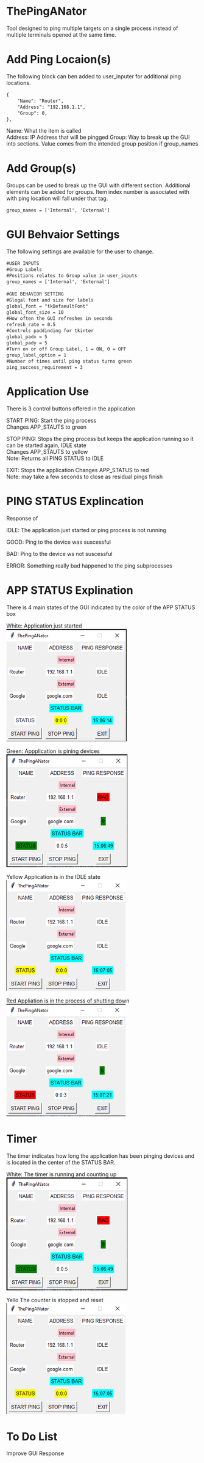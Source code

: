 # ThePingANator
Tool designed to ping multiple targets on a single process instead of multiple terminals opened at the same time.

# Add Ping Locaion(s)
The following block can ben added to user_inputer for additional ping locations.

    {
        "Name": "Router",
        "Address": "192.168.1.1",
        "Group": 0,
    },

Name: What the item is called  
Address: IP Address that will be pingged 
Group: Way to break up the GUI into sections. Value comes from the intended group position if group_names

# Add Group(s)
Groups can be used to break up the GUI with different section. Additional elements can be added for groups. Item index number is associated with with ping location will fall under that tag.

    group_names = ['Internal', 'External']

# GUI Behvaior Settings
The following settings are available for the user to change.

    #USER INPUTS
    #Group Labels
    #Positions relates to Group value in user_inputs
    group_names = ['Internal', 'External']

    #GUI BEHAVIOR SETTING
    #Glogal font and size for labels
    global_font = "tkDefaeultFont"
    global_font_size = 10
    #How often the GUI refreshes in seconds
    refresh_rate = 0.5
    #Controls paddinding for tkinter
    global_padx = 5
    global_pady = 5
    #Turn on or off Group Label, 1 = ON, 0 = OFF
    group_label_option = 1
    #Number of times until ping status turns green
    ping_success_requirement = 3 

# Application Use
There is 3 control buttons offered in the application

START PING:
    Start the ping process  
    Changes APP_STAUTS to green  

STOP PING:
    Stops the ping process but keeps the application running so it can be started again, IDLE state  
    Changes APP_STAUTS to yellow  
    Note: Returns all PING STATUS to IDLE  

EXIT: 
    Stops the application
    Changes APP_STATUS to red  
    Note: may take a few seconds to close as residual pings finish  

# PING STATUS Explincation
Response of 

IDLE: The application just started or ping process is not running

GOOD: Ping to the device was suscessful

BAD: Ping to the device ws not suscessful 

ERROR: Something really bad happened to the ping subprocesses

# APP STATUS Explination
There is 4 main states of the GUI indicated by the color of the APP STATUS box

White:
    Application just started  
    ![white](/Photos/WHITE.png)

Green:
    Appplication is pining devices  
    ![green](/Photos/GREEN.png)

Yellow
    Application is in the IDLE state  
    ![yellow](/Photos/YELLOW.png)

Red
    Appliation is in the process of shutting down  
    ![red](/Photos/RED.png)

# Timer
The timer indicates how long the application has been pinging devices and is located in the center of the STATUS BAR.  

White:
    The timer is running and counting up  
    ![green](/Photos/GREEN.png)

Yello
    The counter is stopped and reset  
    ![yellow](/Photos/YELLOW.png)

# To Do List  
Improve GUI Response